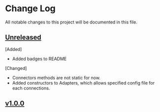 # Change Log
All notable changes to this project will be documented in this file.
 
 ## [Unreleased]
 [Added]
 - Added badges to README
 
[Changed]
- Connectors methods are not static for now.
- Added constructors to Adapters, which allows specified config file for each connections.
 
 ## [v1.0.0]

 [Unreleased]: https://github.com/CESNET/perun-simplesamlphp-module/tree/master
 [v1.0.0]: https://github.com/CESNET/perun-simplesamlphp-module/tree/v1.0.0
